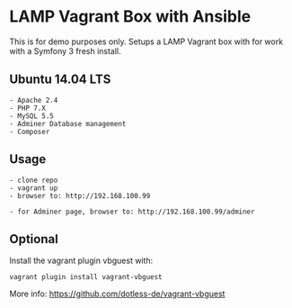 # LAMP Vagrant Box with Ansible

This is for demo purposes only. Setups a LAMP Vagrant box with for work with a Symfony 3 fresh install.

## Ubuntu 14.04 LTS 
 
    - Apache 2.4
    - PHP 7.X
    - MySQL 5.5
    - Adminer Database management
    - Composer
 
## Usage

    - clone repo
    - vagrant up
    - browser to: http://192.168.100.99
       
    - for Adminer page, browser to: http://192.168.100.99/adminer
     
## Optional
    
Install the vagrant plugin vbguest with:
    
    vagrant plugin install vagrant-vbguest
    
More info: https://github.com/dotless-de/vagrant-vbguest    




